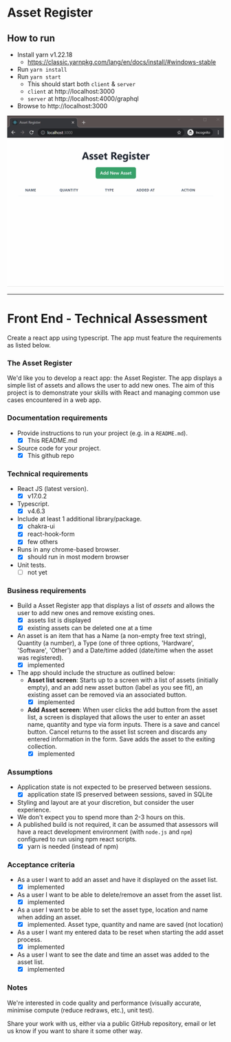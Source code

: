 # Asset Register

## How to run
* Install yarn v1.22.18
  * https://classic.yarnpkg.com/lang/en/docs/install/#windows-stable
* Run `yarn install`
* Run `yarn start`
  * This should start both `client` & `server`
  * `client` at http://localhost:3000
  * `server` at http://localhost:4000/graphql
* Browse to http://localhost:3000

![asset-register.gif](asset-register.gif)

---
# Front End - Technical Assessment

Create a react app using typescript. The app must feature the requirements as listed below.

### The Asset Register

We'd like you to develop a react app: the Asset Register. The app displays a simple list of assets and allows the user to add new ones. The aim of this project is to demonstrate your skills with React and managing common use cases encountered in a web app.

### Documentation requirements

- Provide instructions to run your project (e.g. in a `README.md`).
  - [x] This README.md
- Source code for your project.
  - [x] This github repo
    
### Technical requirements

- React JS (latest version).
  - [x] v17.0.2
- Typescript.
  - [x] v4.6.3
- Include at least 1 additional library/package.
  - [x] chakra-ui
  - [x] react-hook-form
  - [x] few others
- Runs in any chrome-based browser.
  - [x] should run in most modern browser
- Unit tests.
  - [ ] not yet

### Business requirements

- Build a Asset Register app that displays a list of _assets_ and allows the user to add new ones and remove existing ones.
  - [x] assets list is displayed
  - [x] existing assets can be deleted one at a time
- An asset is an item that has a Name (a non-empty free text string), Quantity (a number), a Type (one of three options, 'Hardware', 'Software', 'Other') and a Date/time added (date/time when the asset was registered).
  - [x] implemented
- The app should include the structure as outlined below:
  - **Asset list screen**: Starts up to a screen with a list of assets (initially empty), and an add new asset button (label as you see fit), an existing asset can be removed via an associated button.
    - [x] implemented

  - **Add Asset screen**: When user clicks the add button from the asset list, a screen is displayed that allows the user to enter an asset name, quantity and type via form inputs. There is a save and cancel button. Cancel returns to the asset list screen and discards any entered information in the form. Save adds the asset to the exiting collection.
    - [x] implemented

### Assumptions

- Application state is not expected to be preserved between sessions.
  - [x] application state IS preserved between sessions, saved in SQLite
- Styling and layout are at your discretion, but consider the user experience.
- We don't expect you to spend more than 2-3 hours on this.
- A published build is not required, it can be assumed that assessors will have a react development environment (with `node.js` and `npm`) configured to run using npm react scripts.
  - [x] yarn is needed (instead of npm)

### Acceptance criteria

- As a user I want to add an asset and have it displayed on the asset list.
  - [x] implemented
- As a user I want to be able to delete/remove an asset from the asset list.
  - [x] implemented
- As a user I want to be able to set the asset type, location and name when adding an asset.
  - [x] implemented. Asset type, quantity and name are saved (not location)
- As a user I want my entered data to be reset when starting the add asset process.
  - [x] implemented
- As a user I want to see the date and time an asset was added to the asset list.
  - [x] implemented

### Notes

We're interested in code quality and performance (visually accurate, minimise compute (reduce redraws, etc.), unit test).

Share your work with us, either via a public GitHub repository, email or let us know if you want to share it some other way.

  
